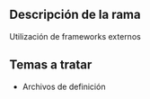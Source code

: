 ## Descripción de la rama
 Utilización de frameworks externos
 
 ## Temas a tratar
 * Archivos de definición
 
  
  